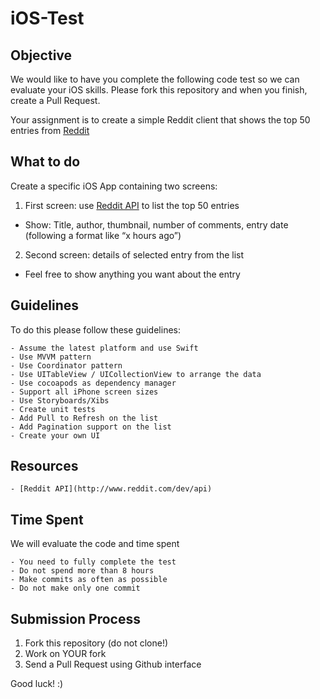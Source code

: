 # iOS-Test

## Objective
We would like to have you complete the following code test so we can evaluate your iOS skills. 
Please fork this repository and when you finish, create a Pull Request.  

Your assignment is to create a simple Reddit client that shows the top 50 entries from [Reddit](https://www.reddit.com/top)


## What to do
Create a specific iOS App containing two screens:

1. First screen: use [Reddit API](https://www.reddit.com/dev/api) to list the top 50 entries
- Show: Title, author, thumbnail, number of comments, entry date (following a format like “x hours ago”) 

2. Second screen: details of selected entry from the list
- Feel free to show anything you want about the entry


## Guidelines
To do this please follow these guidelines:

    - Assume the latest platform and use Swift
    - Use MVVM pattern
    - Use Coordinator pattern
    - Use UITableView / UICollectionView to arrange the data
    - Use cocoapods as dependency manager 
    - Support all iPhone screen sizes
    - Use Storyboards/Xibs
    - Create unit tests
    - Add Pull to Refresh on the list
    - Add Pagination support on the list
    - Create your own UI


## Resources

    - [Reddit API](http://www.reddit.com/dev/api)


## Time Spent
We will evaluate the code and time spent

    - You need to fully complete the test
    - Do not spend more than 8 hours
    - Make commits as often as possible
    - Do not make only one commit


## Submission Process

1. Fork this repository (do not clone!)
2. Work on YOUR fork
3. Send a Pull Request using Github interface

Good luck! :)
